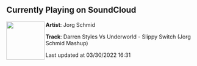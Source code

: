 ## Currently Playing on SoundCloud

[<img align="left" width="100" src="https://i1.sndcdn.com/artworks-aaq2tLjMAldsy4nf-gnvrFQ-t500x500.jpg">](https://soundcloud.com/jorg-schmid/darren-styles-vs-underworld-slippy-switch-jorg-schmid)

**Artist**: Jorg Schmid 

**Track**: Darren Styles Vs Underworld - Slippy Switch (Jorg Schmid Mashup)

Last updated at 03/30/2022 16:31
